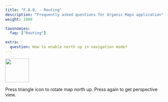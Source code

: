 ```yaml
---
title: "F.A.Q. - Routing"
description: "Frequently asked questions for Organic Maps application"
weight: 1000

taxonomies:
  faq: ["Routing"]

extra:
  question: How to enable north up in navigation mode?
---
```


<img src="/images/faq/faq-map-location-icon-4.png" width="75px"/>

Press triangle icon to rotate map north up. Press again to get perspective view.
